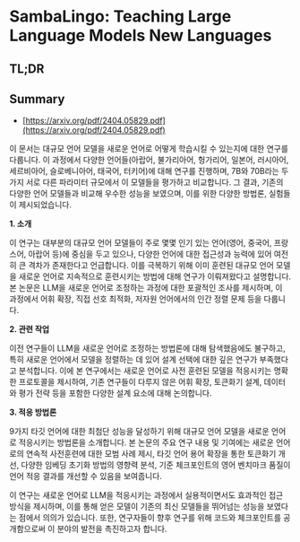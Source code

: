 # SambaLingo: Teaching Large Language Models New Languages
## TL;DR
## Summary
- [https://arxiv.org/pdf/2404.05829.pdf](https://arxiv.org/pdf/2404.05829.pdf)

이 문서는 대규모 언어 모델을 새로운 언어로 어떻게 학습시킬 수 있는지에 대한 연구를 다룹니다. 이 과정에서 다양한 언어들(아랍어, 불가리아어, 헝가리어, 일본어, 러시아어, 세르비아어, 슬로베니아어, 태국어, 터키어)에 대해 연구를 진행하며, 7B와 70B라는 두 가지 서로 다른 파라미터 규모에서 이 모델들을 평가하고 비교합니다. 그 결과, 기존의 다양한 언어 모델들과 비교해 우수한 성능을 보였으며, 이를 위한 다양한 방법론, 실험들이 제시되었습니다.

**1. 소개**

이 연구는 대부분의 대규모 언어 모델들이 주로 몇몇 인기 있는 언어(영어, 중국어, 프랑스어, 아랍어 등)에 중심을 두고 있으나, 다양한 언어에 대한 접근성과 능력에 있어 여전히 큰 격차가 존재한다고 언급합니다. 이를 극복하기 위해 이미 훈련된 대규모 언어 모델을 새로운 언어로 지속적으로 훈련시키는 방법에 대해 연구가 이뤄져왔다고 설명합니다. 본 논문은 LLM을 새로운 언어로 조정하는 과정에 대한 포괄적인 조사를 제시하며, 이 과정에서 어휘 확장, 직접 선호 최적화, 저자원 언어에서의 인간 정렬 문제 등을 다룹니다. 

**2. 관련 작업**

이전 연구들이 LLM을 새로운 언어로 조정하는 방법론에 대해 탐색했음에도 불구하고, 특히 새로운 언어에서 모델을 정렬하는 데 있어 설계 선택에 대한 깊은 연구가 부족했다고 분석합니다. 이에 본 연구에서는 새로운 언어로 사전 훈련된 모델을 적응시키는 명확한 프로토콜을 제시하여, 기존 연구들이 다루지 않은 어휘 확장, 토큰화기 설계, 데이터와 평가 전략 등을 포함한 다양한 설계 요소에 대해 논의합니다.

**3. 적응 방법론**

9가지 타깃 언어에 대한 최첨단 성능을 달성하기 위해 대규모 언어 모델을 새로운 언어로 적응시키는 방법론을 소개합니다. 본 논문의 주요 연구 내용 및 기여에는 새로운 언어로의 연속적 사전훈련에 대한 모범 사례 제시, 타깃 언어 용어 확장을 통한 토큰화기 개선, 다양한 임베딩 초기화 방법의 영향력 분석, 기준 체크포인트의 영어 벤치마크 품질이 언어 적응 결과를 개선할 수 있음을 보여줍니다.

이 연구는 새로운 언어로 LLM을 적응시키는 과정에서 실용적이면서도 효과적인 접근 방식을 제시하며, 이를 통해 얻은 모델이 기존의 최신 모델들을 뛰어넘는 성능을 보였다는 점에서 의의가 있습니다. 또한, 연구자들이 향후 연구를 위해 코드와 체크포인트를 공개함으로써 이 분야의 발전을 촉진하고자 합니다.